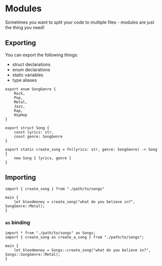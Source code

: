 
# Modules

Sometimes you want to split your code to multiple files - modules are just the thing you need!

## Exporting

You can export the following things:

- struct declarations
- enum declarations
- static variables
- type aliases

```
export enum SongGenre {
    Rock,
    Pop,
    Metal,
    Jazz,
    Rap,
    HipHop
}

export struct Song {
    const lyrics: str,
    const genre: SongGenre
}

export static create_song = fn(lyrics: str, genre: SongGenre) -> Song {
    new Song { lyrics, genre } 
}
```

## Importing

```
import { create_song } from "./path/to/songs"

main {
    let bloodmoney = create_song("what do you believe in?", SongGenre::Metal);
}
```

### `as` binding

```
import * from "./path/to/songs" as Songs;
import { create_song as create_a_song } from "./path/to/songs";
 
main {
    let bloodmoney = Songs::create_song("what do you believe in?", Songs::SongGenre::Metal);
}
```